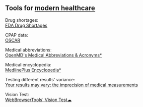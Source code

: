 
## Tools for [modern healthcare](https://notageni.us/health/)

Drug shortages:  
[FDA Drug Shortages](https://www.accessdata.fda.gov/scripts/drugshortages/default.cfm)

CPAP data:  
[OSCAR](https://www.sleepfiles.com/OSCAR/)

Medical abbreviations:  
[OpenMD's Medical Abbreviations & Acronyms*](https://openmd.com/dictionary/medical-abbreviations)

Medical encyclopedia:  
[MedlinePlus Encyclopedia*](https://medlineplus.gov/encyclopedia.html)

Testing different results' variance:  
[Your results may vary: the imprecision of medical measurements](https://www.bmj.com/content/368/bmj.m149/rr-8)

Vision Test:  
[WebBrowserTools' Vision Test☁](https://webbrowsertools.com/vision-test/)
